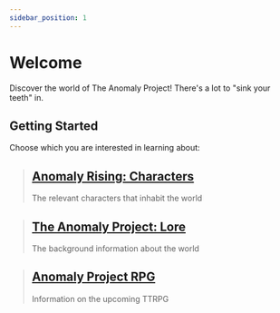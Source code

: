 ```yaml
---
sidebar_position: 1
---
```


# Welcome

Discover the world of The Anomaly Project!
There's a lot to "sink your teeth" in.

## Getting Started

Choose which you are interested in learning about:

> ## [Anomaly Rising: Characters](/docs/anomaly-rising-characters)
> The relevant characters that inhabit the world

> ## [The Anomaly Project: Lore](/docs/anomaly-project-lore)
> The background information about the world

> ## [Anomaly Project RPG](/docs/anomaly-project-RPG)
> Information on the upcoming TTRPG
